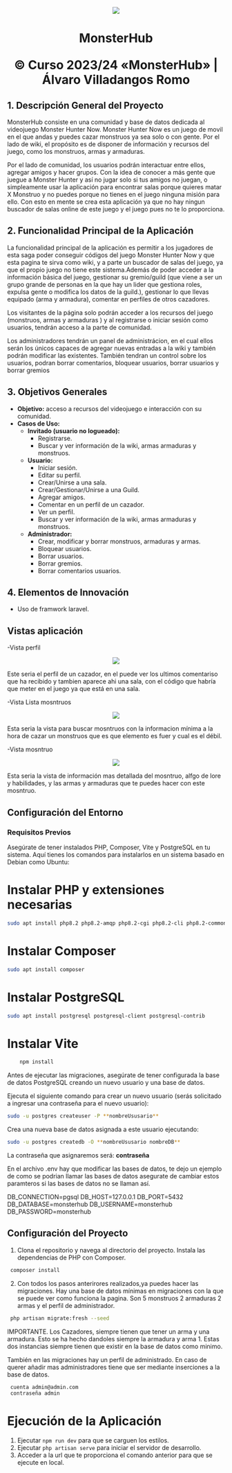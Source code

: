 <p align="center">
<img src="/public/img/monsterHubLogo.png">
</p>


<h1 align="center"> MonsterHub

<p align="center">
  &copy; Curso 2023/24 «MonsterHub» | Álvaro Villadangos Romo
</p>


## 1. Descripción General del Proyecto

MonsterHub consiste en una comunidad y base de datos dedicada al videojuego Monster Hunter Now. Monster Hunter Now es un juego de movil en el que andas y puedes cazar monstruos ya sea solo o con gente. Por el lado de wiki, el propósito es de disponer de información y recursos del juego, como los monstruos, armas y armaduras.

Por el lado de comunidad, los usuarios podrán interactuar entre ellos, agregar amigos y hacer grupos. Con la idea de conocer a más gente que juegue a Monster Hunter y así no jugar solo si tus amigos no juegan, o simpleamente usar la aplicación para encontrar salas porque quieres matar X Monstruo y no puedes porque no tienes en el juego ninguna misión para ello. Con esto en mente se crea esta aplicación ya que no hay ningun buscador de salas online de este juego y el juego pues no te lo proporciona.

## 2. Funcionalidad Principal de la Aplicación

La funcionalidad principal de la aplicación es permitir a los jugadores de esta saga poder conseguir códigos del juego Monster Hunter Now y que esta pagina te sirva como wiki, y a parte un buscador de salas del juego, ya que el propio juego no tiene este sistema.Además de poder acceder a la información básica del juego, gestionar su gremio/guild (que viene a ser un grupo grande de personas en la que hay un lider que gestiona roles, expulsa gente o modifica los datos de la guild.), gestionar lo que llevas equipado (arma y armadura), comentar en perfiles de otros cazadores. 


Los visitantes de la página solo podrán acceder a los recursos del juego (monstruos, armas y armaduras ) y al registrarse o iniciar sesión como usuarios, tendrán acceso a la parte de comunidad.

Los administradores tendrán un panel de administrácion, en el cual ellos serán los únicos capaces de agregar nuevas entradas a la wiki y también podrán modificar las existentes. También tendran un control sobre los usuarios, podran borrar comentarios, bloquear usuarios, borrar usuarios y borrar gremios


## 3. Objetivos Generales

- **Objetivo:** acceso a recursos del videojuego e interacción con su comunidad.
- **Casos de Uso:**
  - **Invitado (usuario no logueado):**
    - Registrarse.
    - Buscar y ver información de la wiki, armas armaduras y monstruos.
  - **Usuario:**
    - Iniciar sesión.
    - Editar su perfil.
    - Crear/Unirse a una sala. 
    - Crear/Gestionar/Unirse a una Guild.
    - Agregar amigos.
    - Comentar en un perfil de un cazador.
    - Ver un perfil.
    - Buscar y ver información de la wiki, armas armaduras y monstruos.
  - **Administrador:**
    - Crear, modificar y borrar monstruos, armaduras y armas.
    - Bloquear usuarios.
    - Borrar usuarios.
    - Borrar gremios.
    - Borrar comentarios usuarios.

## 4. Elementos de Innovación

- Uso de framwork laravel.


## Vistas aplicación

-Vista perfil 

<p align="center">
<img src="/public/img/vistaPerfil.png">
</p>

Este seria el perfil de un cazador, en el puede ver los ultimos comentariso que ha recibido y  tambien aparece ahi una sala, con el código que habría que meter en el juego ya que está en una sala. 

-Vista Lista mosntruos 

<p align="center">
<img src="/public/img/vistaListaMonstruos.png">
</p>

Esta seria la vista para buscar mosntruos con la informacion mínima a la hora de cazar un monstruos que es que elemento es fuer y cual es el débil.

-Vista mosntruo 
<p align="center">
<img src="/public/img/vistaMonstruos.png">
</p>

Esta seria la vista de información mas detallada del mosntruo, alfgo de lore y habilidades, y las armas y armaduras que te puedes hacer con este mosntruo. 



## Configuración del Entorno
### Requisitos Previos

Asegúrate de tener instalados PHP, Composer, Vite y PostgreSQL en tu sistema. Aquí tienes los comandos para instalarlos en un sistema basado en Debian como Ubuntu:

# Instalar PHP y extensiones necesarias
```bash
sudo apt install php8.2 php8.2-amqp php8.2-cgi php8.2-cli php8.2-common php8.2-curl php8.2-fpm php8.2-gd php8.2-igbinary php8.2-intl php8.2-mbstring php8.2-opcache php8.2-pgsql php8.2-readline php8.2-redis php8.2-sqlite3 php8.2-xml php8.2-zip php8.2-bcmath php8.2-gmp php-imagick
```
# Instalar Composer
```bash
sudo apt install composer
```

# Instalar PostgreSQL
```bash 
sudo apt install postgresql postgresql-client postgresql-contrib
```


# Instalar Vite
```bash 
    npm install
```

Antes de ejecutar las migraciones, asegúrate de tener configurada la base de datos PostgreSQL creando un nuevo usuario y una base de datos.

Ejecuta el siguiente comando para crear un nuevo usuario (serás solicitado a ingresar una contraseña para el nuevo usuario): 
```bash 
sudo -u postgres createuser -P **nombreUsusario**
```
Crea una nueva base de datos asignada a este usuario ejecutando: 
```bash 
sudo -u postgres createdb -O **nombreUsusario nombreDB**
```
La contraseña que asignaremos será: **contraseña**


En el archivo .env  hay que modificar las bases de datos, te dejo un ejemplo de como se podrian llamar las bases de datos asegurate de cambiar estos paramteros si las bases de datos no se llaman así.

DB_CONNECTION=pgsql
DB_HOST=127.0.0.1
DB_PORT=5432
DB_DATABASE=monsterhub
DB_USERNAME=monsterhub
DB_PASSWORD=monsterhub


## Configuración del Proyecto

1. Clona el repositorio y navega al directorio del proyecto. Instala las dependencias de PHP con Composer.
```bash
 composer install
```

2. Con todos los pasos anterirores realizados,ya puedes hacer las migraciones. Hay una base de datos mínimas en migraciones con la que  se puede ver como funciona la pagina. Son 5 monstruos 2 armaduras 2 armas y el perfil de administrador.

```bash
 php artisan migrate:fresh --seed
```
IMPORTANTE. Los Cazadores, siempre tienen que tener un arma y una armadura. Esto se ha hecho dandoles siempre la armadura y arma 1. Estas dos instancias siempre tienen que existir en la base de datos como minimo. 

También en las migraciones hay un perfil de administrado. En caso de querer añadir mas administradores tiene que ser mediante inserciones a la base de datos.

```bash
 cuenta admin@admin.com
 contraseña admin
```



# Ejecución de la Aplicación

1. Ejecutar `npm run dev` para que se carguen los estilos.
1. Ejecutar `php artisan serve` para iniciar el servidor de desarrollo.
2. Acceder a la url que te proporciona el comando anterior para que se ejecute en local.